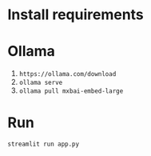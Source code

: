 # Install requirements
# Ollama
1. `https://ollama.com/download`
2. `ollama serve`
3. `ollama pull mxbai-embed-large`

# Run
`streamlit run app.py`

